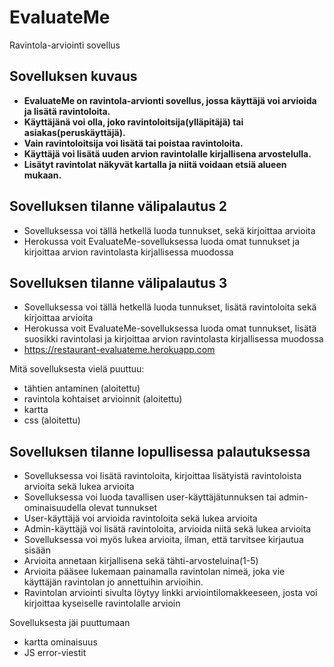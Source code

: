 # EvaluateMe

Ravintola-arviointi sovellus

 ## Sovelluksen kuvaus

* **EvaluateMe on ravintola-arvionti sovellus, jossa käyttäjä voi arvioida ja lisätä ravintoloita.**
* **Käyttäjänä voi olla, joko ravintoloitsija(ylläpitäjä) tai asiakas(peruskäyttäjä).** 
* **Vain ravintoloitsija voi lisätä tai poistaa ravintoloita.** 
* **Käyttäjä voi lisätä uuden arvion ravintolalle kirjallisena arvostelulla.** 
* **Lisätyt ravintolat näkyvät kartalla ja niitä voidaan etsiä alueen mukaan.**

## Sovelluksen tilanne välipalautus 2 

* Sovelluksessa voi tällä hetkellä luoda tunnukset, sekä kirjoittaa arvioita
* Herokussa voit EvaluateMe-sovelluksessa luoda omat tunnukset ja kirjoittaa arvion ravintolasta kirjallisessa muodossa

## Sovelluksen tilanne välipalautus 3 

* Sovelluksessa voi tällä hetkellä luoda tunnukset, lisätä ravintoloita sekä kirjoittaa arvioita
* Herokussa voit EvaluateMe-sovelluksessa luoda omat tunnukset, lisätä suosikki ravintolasi ja kirjoittaa arvion ravintolasta kirjallisessa muodossa
* https://restaurant-evaluateme.herokuapp.com

Mitä sovelluksesta vielä puuttuu:

- tähtien antaminen (aloitettu)
- ravintola kohtaiset arvioinnit (aloitettu)
- kartta
- css (aloitettu)

## Sovelluksen tilanne lopullisessa palautuksessa

* Sovelluksessa voi lisätä ravintoloita, kirjoittaa lisätyistä ravintoloista arvioita sekä lukea arvioita
* Sovelluksessa voi luoda tavallisen user-käyttäjätunnuksen tai admin-ominaisuudella olevat tunnukset 
* User-käyttäjä voi arvioida ravintoloita sekä lukea arvioita
* Admin-käyttäjä voi lisätä ravintoloita, arvioida niitä sekä lukea arvioita
* Sovelluksessa voi myös lukea arvioita, ilman, että tarvitsee kirjautua sisään
* Arvioita annetaan kirjallisena sekä tähti-arvosteluina(1-5)
* Arvioita pääsee lukemaan painamalla ravintolan nimeä, joka vie käyttäjän ravintolan jo annettuihin arvioihin. 
* Ravintolan arviointi sivulta löytyy linkki arviointilomakkeeseen, josta voi kirjoittaa kyseiselle ravintolalle arvioin

Sovelluksesta jäi puuttumaan 

- kartta ominaisuus
- JS error-viestit